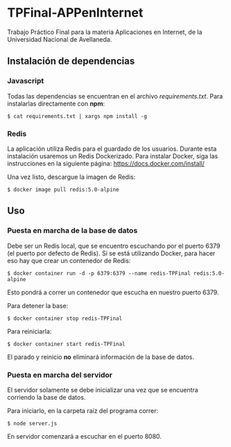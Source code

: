 # TPFinal-APPenInternet
Trabajo Práctico Final para la materia Aplicaciones en Internet, de la Universidad Nacional de Avellaneda.

## Instalación de dependencias

### Javascript
Todas las dependencias se encuentran en el archivo _requirements.txt_. Para instalarlas directamente con **npm**:
```
$ cat requirements.txt | xargs npm install -g
```

### Redis
La aplicación utiliza Redis para el guardado de los usuarios. Durante esta instalación usaremos un Redis Dockerizado.
Para instalar Docker, siga las instrucciones en la siguiente página: https://docs.docker.com/install/

Una vez listo, descargue la imagen de Redis:
```
$ docker image pull redis:5.0-alpine
```

## Uso

### Puesta en marcha de la base de datos
Debe ser un Redis local, que se encuentro escuchando por el puerto 6379 (el puerto por defecto de Redis). Si se está utilizando Docker, para hacer eso hay que crear un contenedor de Redis:
```
$ docker container run -d -p 6379:6379 --name redis-TPFinal redis:5.0-alpine
```
Esto pondrá a correr un contenedor que escucha en nuestro puerto 6379.

Para detener la base:
```
$ docker container stop redis-TPFinal
```
Para reiniciarla:
```
$ docker container start redis-TPFinal
```
El parado y reinicio **no** eliminará información de la base de datos.

### Puesta en marcha del servidor
El servidor solamente se debe inicializar una vez que se encuentra corriendo la base de datos.

Para iniciarlo, en la carpeta raíz del programa correr:
```
$ node server.js
```
En servidor comenzará a escuchar en el puerto 8080.
